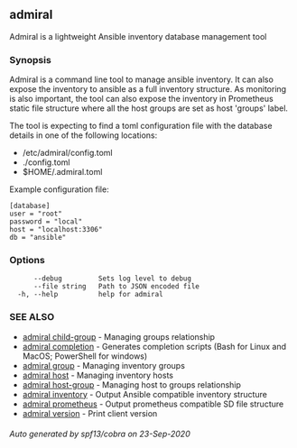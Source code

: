 ## admiral

Admiral is a lightweight Ansible inventory database management tool

### Synopsis

Admiral is a command line tool to manage ansible inventory. It can also 
expose the inventory to ansible as a full inventory structure. As monitoring is 
also important, the tool can also expose the inventory in Prometheus static file 
structure where all the host groups are set as host 'groups' label.

The tool is expecting to find a toml configuration file with the database details
in one of the following locations:
- /etc/admiral/config.toml
- ./config.toml
- $HOME/.admiral.toml

Example configuration file:
```
[database]
user = "root"
password = "local"
host = "localhost:3306"
db = "ansible"
```
### Options

```
      --debug         Sets log level to debug
      --file string   Path to JSON encoded file
  -h, --help          help for admiral
```

### SEE ALSO

* [admiral child-group](admiral_child-group.md)	 - Managing groups relationship
* [admiral completion](admiral_completion.md)	 - Generates completion scripts (Bash for Linux and MacOS; PowerShell for windows)
* [admiral group](admiral_group.md)	 - Managing inventory groups
* [admiral host](admiral_host.md)	 - Managing inventory hosts
* [admiral host-group](admiral_host-group.md)	 - Managing host to groups relationship
* [admiral inventory](admiral_inventory.md)	 - Output Ansible compatible inventory structure
* [admiral prometheus](admiral_prometheus.md)	 - Output prometheus compatible SD file structure
* [admiral version](admiral_version.md)	 - Print client version

###### Auto generated by spf13/cobra on 23-Sep-2020
